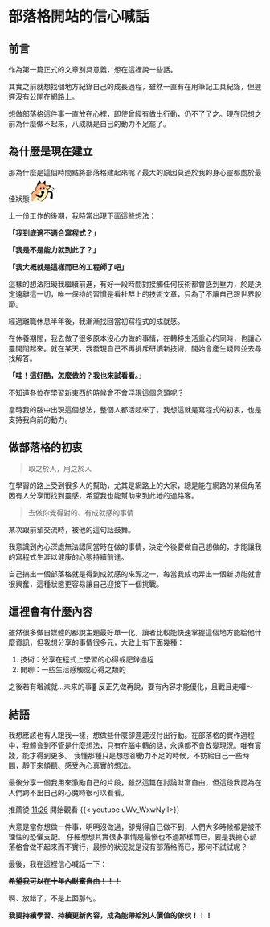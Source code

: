 # 部落格開站的信心喊話


## 前言

作為第一篇正式的文章別具意義，想在這裡說一些話。

其實之前就想找個地方紀錄自己的成長過程，雖然一直有在用筆記工具紀錄，但遲遲沒有公開在網路上。

想做部落格這件事一直放在心裡，即使曾經有做出行動，仍不了了之。現在回想之前為什麼做不起來，八成就是自己的動力不足罷了。

## 為什麼是現在建立

那為什麼是這個時間點將部落格建起來呢？最大的原因莫過於我的身心靈都處於最佳狀態 ![](/emoji/fox_dance.gif)

上一份工作的後期，我時常出現下面這些想法：

**「我到底適不適合寫程式？」**

**「我是不是能力就到此了？」**

**「我大概就是這樣而已的工程師了吧」**

這樣的想法阻礙我繼續前進，有好一段時間對接觸任何技術都會感到壓力，於是決定遠離這一切，唯一保持的習慣是看社群上的技術文章，只為了不讓自己跟世界脫節。

經過離職休息半年後，我漸漸找回當初寫程式的成就感。

在休養期間，我去做了很多原本沒心力做的事情，在轉移生活重心的同時，也讓心靈開闊起來。就在某天，我發現自己不再排斥研讀新技術，開始會產生疑問並去尋找解答。

**「哇！這好酷，怎麼做的？我也來試看看。」**

不知道各位在學習新東西的時候會不會浮現這個念頭呢？

當時我的腦中出現這個想法，整個人都活起來了。我想這就是寫程式的初衷，也是支持我向前的動力。

## 做部落格的初衷

> 取之於人，用之於人

在學習的路上受到很多人的幫助，尤其是網路上的大家，總是能在網路的某個角落因有人分享而找到靈感，希望我也能幫助來到此地的過路客。

> 去做你覺得對的、有成就感的事情

某次跟前輩交流時，被他的這句話鼓舞。

我意識到內心深處無法認同當時在做的事情，決定今後要做自己想做的，才能讓我的寫程式生涯以健康的心態持續前進。

自己搞出一個部落格就是得到成就感的來源之一，每當我成功弄出一個新功能就會很興奮，這種狀態更容易讓自己迎接下一個挑戰。

## 這裡會有什麼內容

雖然很多做自媒體的都說主題最好單一化，讀者比較能快速掌握這個地方能給他什麼資訊，但我想分享的事情很多元，大致上有下面幾種：

1. 技術：分享在程式上學習的心得或記錄過程
2. 閒聊：一些生活感觸或心得之類的

之後若有增減就...未來的事🤣 反正先做再說，要有內容才能優化，且戰且走囉～

## 結語

我想應該也有人跟我一樣，想做些什麼卻遲遲沒付出行動。在部落格的實作過程中，我體會到不管是什麼想法，只有在腦中轉的話，永遠都不會改變現況。唯有實踐，能才得到更多。
我懂那種只是想想卻動力不足的時候，不妨給自己一些時間，靜下來傾聽、感受內心真實的想法。

最後分享一個我用來激勵自己的片段，雖然這篇在討論財富自由，但這段我認為在人們跨不出自己的心魔時很可以看看。

推薦從 [11:26](https://www.youtube.com/watch?v=uWv_WxwNyII&t=686s) 開始觀看
{{< youtube uWv_WxwNyII>}}

大意是當你想做一件事，明明沒做過，卻覺得自己做不到，人們大多時候都是被不理性的恐懼支配。
仔細想想其實很多事情是最慘也不過那樣而已，要是我擔心部落格會做不起來而不實行，最慘的狀況就是沒有部落格而已，那何不試試呢？

最後，我在這裡信心喊話一下：

**~~希望我可以在十年內財富自由！！！~~**

啊、放錯了，不是上面那句。

**我要持續學習、持續更新內容，成為能帶給別人價值的傢伙！！！**
